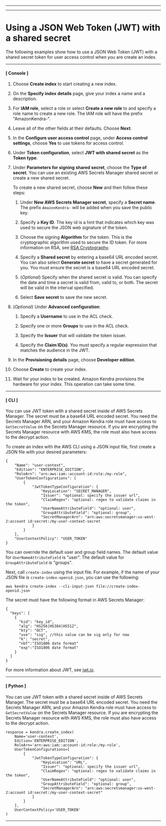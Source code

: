 --------

--------

# Using a JSON Web Token \(JWT\) with a shared secret<a name="create-index-access-control-tokens-jwtshared"></a>

The following examples show how to use a JSON Web Token \(JWT\) with a shared secret token for user access control when you are create an index\. 

------
#### [ Console ]

1. Choose **Create index** to start creating a new index\.

1. On the **Specify index details** page, give your index a name and a description\.

1. For **IAM role**, select a role or select **Create a new role** to and specify a role name to create a new role\. The IAM role will have the prefix "AmazonKendra\-"\.

1. Leave all of the other fields at their defaults\. Choose **Next**\.

1. In the **Configure user access control** page, under **Access control settings**, choose **Yes** to use tokens for access control\.

1. Under **Token configuration**, select **JWT with shared secret** as the **Token type**\.

1. Under **Parameters for signing shared secret**, choose the **Type of secret**\. You can use an existing AWS Secrets Manager shared secret or create a new shared secret\.

   To create a new shared secret, choose **New** and then follow these steps:

   1. Under **New AWS Secrets Manager secret**, specify a **Secret name**\. The prefix `AmazonKendra-` will be added when you save the public key\.

   1. Specify a **Key ID**\. The key id is a hint that indicates which key was used to secure the JSON web signature of the token\.

   1. Choose the signing **Algorithm** for the token\. This is the cryptographic algorithm used to secure the ID token\. For more information on RSA, see [RSA Cryptography](https://tools.ietf.org/html/rfc3447)\.

   1. Specify a **Shared secret** by entering a base64 URL encoded secret\. You can also select **Generate secret** to have a secret generated for you\. You must ensure the secret is a base64 URL encoded secret\.

   1. \(*Optional*\) Specify when the shared secret is valid\. You can specify the date and time a secret is valid from, valid to, or both\. The secret will be valid in the interval specified\.

   1. Select **Save secret** to save the new secret\.

1. \(*Optional*\) Under **Advanced configuration**:

   1. Specify a **Username** to use in the ACL check\.

   1. Specify one or more **Groups** to use in the ACL check\.

   1. Specify the **Issuer** that will validate the token issuer\.

   1. Specify the **Claim ID\(s\)**\. You must specify a regular expression that matches the audience in the JWT\.

1. In the **Provisioning details** page, choose **Developer edition**\.

1. Choose **Create** to create your index\.

1. Wait for your index to be created\. Amazon Kendra provisions the hardware for your index\. This operation can take some time\.

------
#### [ CLI ]

You can use JWT token with a shared secret inside of AWS Secrets Manager\. The secret must be a base64 URL encoded secret\. You need the Secrets Manager ARN, and your Amazon Kendra role must have access to `GetSecretValue` on the Secrets Manager resource\. If you are encrypting the Secrets Manager resource with AWS KMS, the role must also have access to the decrypt action\.

To create an index with the AWS CLI using a JSON input file, first create a JSON file with your desired parameters: 

```
{
    "Name": "user-context",
    "Edition": "ENTERPRISE_EDITION",
    "RoleArn": "arn:aws:iam::account-id:role:/my-role",
    "UserTokenConfigurations": [
        {
            "JwtTokenTypeConfiguration": {
                "KeyLocation": "SECRET_MANAGER",
                "Issuer": "optional: specify the issuer url",
                "ClaimRegex": "optional: regex to validate claims in the token",
                "UserNameAttributeField": "optional: user",
                "GroupAttributeField": "optional: group",
                "SecretManagerArn": "arn:aws:secretsmanager:us-west-2:account id:secret:/my-user-context-secret
            }
        }
    ],    
    "UserContextPolicy": "USER_TOKEN"
}
```

You can override the default user and group field names\. The default value for `UserNameAttributeField` is "user"\. The default value for `GroupAttributeField` is "groups"\. 

Next, call `create-index` using the input file\. For example, if the name of your JSON file is `create-index-openid.json`, you can use the following: 

```
aws kendra create-index --cli-input-json file://create-index-openid.json
```

The secret must have the following format in AWS Secrets Manager:

```
{
  "keys": [
    {
      "kid": "key_id",
      "alg": "HS256|HS384|HS512",
      "kty": "OCT", 
      "use": "sig", //this value can be sig only for now
      "k": "secret",
      "nbf":"ISO1806 date format"
      "exp":"ISO1806 date format"
    }
  ]
}
```

For more information about JWT, see [jwt\.io](http://jwt.io)\.

------
#### [ Python ]

You can use JWT token with a shared secret inside of AWS Secrets Manager\. The secret must be a base64 URL encoded secret\. You need the Secrets Manager ARN, and your Amazon Kendra role must have access to `GetSecretValue` on the Secrets Manager resource\. If you are encrypting the Secrets Manager resource with AWS KMS, the role must also have access to the decrypt action\.

```
response = kendra.create_index(
    Name='user-context',
    Edition='ENTERPRISE_EDITION',
    RoleArn='arn:aws:iam::account-id:role:/my-role',
    UserTokenConfigurations=[
        {
            "JwtTokenTypeConfiguration": {
                "KeyLocation": "URL",
                "Issuer": "optional: specify the issuer url",
                "ClaimRegex": "optional: regex to validate claims in the token",
                "UserNameAttributeField": "optional: user",
                "GroupAttributeField": "optional: group",
                "SecretManagerArn": "arn:aws:secretsmanager:us-west-2:account id:secret:/my-user-context-secret"
            }
        }
    ],
    UserContextPolicy='USER_TOKEN'
)
```

------